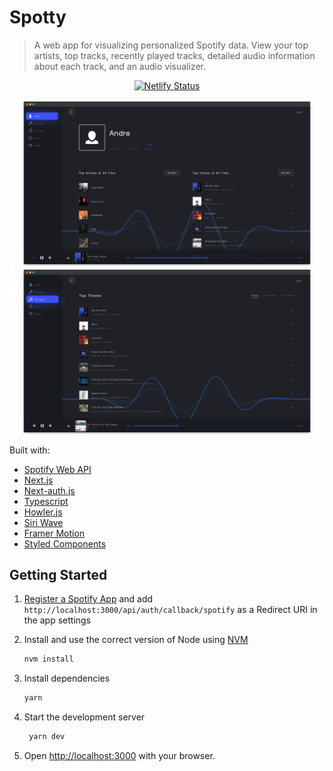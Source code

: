 # Spotty

> A web app for visualizing personalized Spotify data.
> View your top artists, top tracks, recently played tracks, detailed audio information about each track, and an audio visualizer.

<p align="center">
  <a href="https://app.netlify.com/sites/spotty-profile/deploys" target="_blank">
    <img src="https://api.netlify.com/api/v1/badges/2eafa093-0682-4320-acf7-696cd1ee4860/deploy-status" alt="Netlify Status" />
  </a>
</p>

![mockup1](./public/images/mockup2.png)
![mockup2](./public/images/mockup1.png)

Built with:

-   [Spotify Web API](https://developer.spotify.com/documentation/web-api/)
-   [Next.js](https://www.nextjs.org/)
-   [Next-auth.js](https://next-auth.js.org/)
-   [Typescript](https://www.typescriptlang.org/)
-   [Howler.js](https://github.com/goldfire/howler.js/)
-   [Siri Wave](https://github.com/kopiro/siriwave)
-   [Framer Motion](https://www.framer.com/motion/)
-   [Styled Components](https://www.styled-components.com/)

## Getting Started

1. [Register a Spotify App](https://developer.spotify.com/dashboard/applications) and add `http://localhost:3000/api/auth/callback/spotify` as a Redirect URI in the app settings

2. Install and use the correct version of Node using [NVM](https://github.com/nvm-sh/nvm)

    ```sh
    nvm install
    ```

3. Install dependencies

    ```sh
    yarn
    ```

4. Start the development server

    ```bash
     yarn dev
    ```

5. Open [http://localhost:3000](http://localhost:3000) with your browser.
